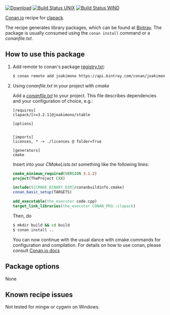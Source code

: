 [![Download](https://api.bintray.com/packages/joakimono/conan/clapack%3Ajoakimono/images/download.svg)](https://bintray.com/joakimono/conan/clapack%3Ajoakimono/_latestVersion)
[![Build Status UNIX](https://travis-ci.org/joakimono/conan-clapack.png?branch=master)](https://travis-ci.org/joakimono/conan-clapack)
[![Build Status WIND](https://ci.appveyor.com/api/projects/status/github/joakimono/conan-clapack?branch=master&svg=true)](https://ci.appveyor.com/project/joakimono/conan-clapack)


[Conan.io](https://conan.io) recipe for [clapack](http://www.netlib.org/clapack).

The recipe generates library packages, which can be found at [Bintray](https://bintray.com/joakimono/conan/clapack%3Ajoakimono).
The package is usually consumed using the `conan install` command or a *conanfile.txt*.

## How to use this package

1. Add remote to conan's package [registry.txt](http://docs.conan.io/en/latest/reference/config_files/registry.txt.html):

   ```bash
   $ conan remote add joakimono https://api.bintray.com/conan/joakimono/conan
   ```

2. Using *conanfile.txt* in your project with *cmake*

   Add a [*conanfile.txt*](http://docs.conan.io/en/latest/reference/conanfile_txt.html) to your project. This file describes dependencies and your configuration of choice, e.g.:

   ```
   [requires]
   clapack/[>=3.2.1]@joakimono/stable

   [options]
   

   [imports]
   licenses, * -> ./licenses @ folder=True

   [generators]
   cmake
   ```

   Insert into your *CMakeLists.txt* something like the following lines:
   ```cmake
   cmake_minimum_required(VERSION 3.1.2)
   project(TheProject CXX)

   include(${CMAKE_BINARY_DIR}/conanbuildinfo.cmake)
   conan_basic_setup(TARGETS)

   add_executable(the_executor code.cpp)
   target_link_libraries(the_executor CONAN_PKG::clapack)
   ```
   Then, do
   ```bash
   $ mkdir build && cd build
   $ conan install ..
   ```
   You can now continue with the usual dance with cmake commands for configuration and compilation. For details on how to use conan, please consult [Conan.io docs](http://docs.conan.io/en/latest/)

## Package options

None

## Known recipe issues

Not tested for mingw or cygwin on Windows.
